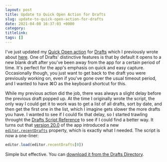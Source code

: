 ```yaml
---
layout: post
title: Update to Quick Open Action for Drafts
slug: update-to-quick-open-action-for-drafts
date: 2021-04-08 16:37:03 +0000
category: 
titlelink: 
tags: []
---
```


I've just updated my [Quick Open action](https://actions.getdrafts.com/a/1Wc) for [Drafts](https://apps.apple.com/gb/app/drafts/id1236254471) which I previously wrote about [here](https://polymaths.blog/2019/05/quick-open-action-for-drafts). One of Drafts' distinctive features is that by default it opens to a new blank draft after you've been away from the app for a certain period of time. It's perfect for the app's emphasis on quick and easy capture. Occasionally though, you just want to get back to the draft you were previously working on, even if you've gone over the usual timeout period, and I wanted to have ⌘O as the keyboard shortcut for this. 

While my previous action did the job, there was always a slight delay before the previous draft popped up. At the time I originally wrote the script, the only way I could get it to work was to get a list of all drafts, sort by date, and then get the first one in the list, which I imagine gets slower the more drafts you have. I wanted to see if I could fix that delay, so I started trawling throught the [Drafts Script Reference](https://scripting.getdrafts.com) to see if I could find a better way. It turns out that [version 20.0](https://docs.getdrafts.com/docs/misc/changelog-ios#200) of the app introduced a new [`editor.recentDrafts`](https://scripting.getdrafts.com/classes/editor#recentdrafts) property, which is exactly what I needed. The script is now a one-liner:
```js
editor.load(editor.recentDrafts[0])
```

Simple but effective. You can [download it from the Drafts Directory](https://actions.getdrafts.com/a/1Wc).
